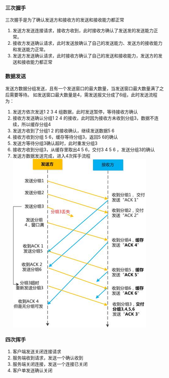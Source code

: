 ### 三次握手
三次握手是为了确认发送方和接收方的发送和接收能力都正常
1. 发送方发送连接请求，接收方收到，此时接收方确认了发送发的发送能力正常。
2. 接收方发送确认请求，此时发送放确认了自己的发送能力、发送方的接收能力和发送能力正常。
3. 发送方发送确认请求，此时接收方确认了自己的发送和接收能力，发送方的发送和接收能力都正常

### 数据发送
发送方数据分组发送，且有一个发送窗口的最大数量，当发送窗口最大数量满了之后需要等待。
如发送窗口最大数量是4，需发送报文分成了6组，此时发送流程为：
1. 发送方依次发送1 2 3 4 组数据，此时发送暂停，等待接收方确认
2. 接收方发送确认分组1 2 4 的接收，此时因为接收方未收到分组3，数据不连续，所以缓存分组4
3. 发送方收到了分组1 2 的接收确认，继续发送数据5 6
4. 接收方收到分组 5 6，缓存等待分组3，返回5 6的确认
5. 发送方等待分组3确认超时，此时重发分组3
6. 接收方收到分组3，从缓存里取出4 5 6，交付3 4 5 6 ，发送分组3的确认
7. 发送方数据发送完成，进入4次挥手流程
![](media/tcp1.jpg)

### 四次挥手
1. 客户端发送关闭连接请求
2. 服务端收到请求，发送一个确认收到
3. 服务端关闭连接，发送一个连接已关闭
4. 客户单发送确认关闭